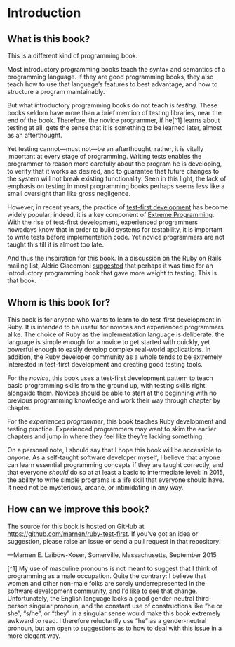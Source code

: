 # Introduction

## What is this book?

This is a different kind of programming book.

Most introductory programming books teach the syntax and semantics of a programming language. If they are good programming books, they also teach how to use that language’s features to best advantage, and how to structure a program maintainably.

But what introductory programming books do not teach is _testing_. These books seldom have more than a brief mention of testing libraries, near the end of the book. Therefore, the novice programmer, if he[^1] learns about testing at all, gets the sense that it is something to be learned later, almost as an afterthought.

Yet testing cannot—must not—be an afterthought; rather, it is vitally important at every stage of programming. Writing tests enables the programmer to reason more carefully about the program he is developing, to verify that it works as desired, and to guarantee that future changes to the system will not break existing functionality. Seen in this light, the lack of emphasis on testing in most programming books perhaps seems less like a small oversight than like gross negligence.

However, in recent years, the practice of [test-first development](http://www.extremeprogramming.org/rules/testfirst.html) has become widely popular; indeed, it is a key component of [Extreme Programming](http://www.extremeprogramming.org). With the rise of test-first development, experienced programmers nowadays know that in order to build systems for testability, it is important to write tests before implementation code. Yet novice programmers are not taught this till it is almost too late.

And thus the inspiration for this book. In a discussion on the Ruby on Rails mailing list, Aldric Giacomoni [suggested](https://www.ruby-forum.com/topic/201232#876478) that perhaps it was time for an introductory programming book that gave more weight to testing. This is that book.

## Whom is this book for?

This book is for anyone who wants to learn to do test-first development in Ruby. It is intended to be useful for novices and experienced programmers alike. The choice of Ruby as the implementation language is deliberate: the language is simple enough for a novice to get started with quickly, yet powerful enough to easily develop complex real-world applications. In addition, the Ruby developer community as a whole tends to be extremely interested in test-first development and creating good testing tools.

For the _novice_, this book uses a test-first development pattern to teach basic programming skills from the ground up, with testing skills right alongside them. Novices should be able to start at the beginning with no previous programming knowledge and work their way through chapter by chapter.

For the _experienced programmer_, this book teaches Ruby development and testing practice. Experienced programmers may want to skim the earlier chapters and jump in where they feel like they’re lacking something.

On a personal note, I should say that I hope this book will be accessible to _anyone_. As a self-taught software developer myself, I believe that anyone can learn essential programming concepts if they are taught correctly, and that everyone _should_ do so at at least a basic to intermediate level: in 2015, the ability to write simple programs is a life skill that everyone should have. It need not be mysterious, arcane, or intimidating in any way.

## How can we improve this book?

The source for this book is hosted on GitHub at https://github.com/marnen/ruby-test-first. If you’ve got an idea or suggestion, please raise an issue or send a pull request in that repository!

—Marnen E. Laibow-Koser, Somerville, Massachusetts, September 2015

[^1] My use of masculine pronouns is not meant to suggest that I think of programming as a male occupation. Quite the contrary: I believe that women and other non-male folks are sorely underrepresented in the software development community, and I’d like to see that change. Unfortunately, the English language lacks a good gender-neutral third-person singular pronoun, and the constant use of constructions like “he or she”, “s/he”, or “they” in a singular sense would make this book extremely awkward to read. I therefore reluctantly use “he” as a gender-neutral pronoun, but am open to suggestions as to how to deal with this issue in a more elegant way.
